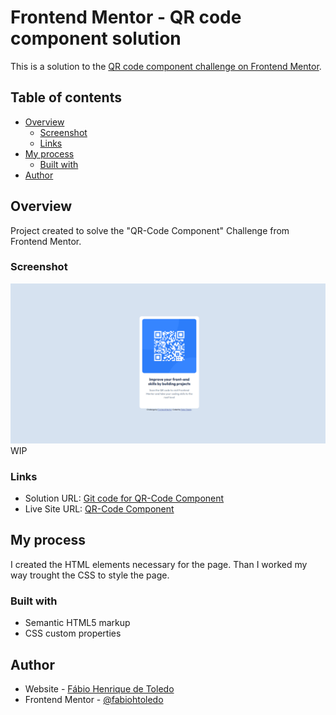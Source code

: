 # Frontend Mentor - QR code component solution

This is a solution to the [QR code component challenge on Frontend Mentor](https://www.frontendmentor.io/challenges/qr-code-component-iux_sIO_H).

## Table of contents

- [Overview](#overview)
  - [Screenshot](#screenshot)
  - [Links](#links)
- [My process](#my-process)
  - [Built with](#built-with)
- [Author](#author)


## Overview

Project created to solve the "QR-Code Component" Challenge from Frontend Mentor.

### Screenshot

![](./screenshot.jpg)WIP


### Links

- Solution URL: [Git code for QR-Code Component](https://github.com/fabiohtoledo/Frontend-Mentor-QR-Code-Component)
- Live Site URL: [QR-Code Component](https://fabiohtoledo.github.io/Frontend-Mentor-QR-Code-Component/)

## My process

I created the HTML elements necessary for the page. Than I worked my way trought the CSS to style the page.

### Built with

- Semantic HTML5 markup
- CSS custom properties


## Author

- Website - [Fábio Henrique de Toledo](https://www.your-site.com)
- Frontend Mentor - [@fabiohtoledo](https://www.frontendmentor.io/profile/yourusername)



